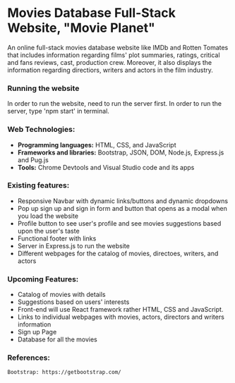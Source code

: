 # Movies Database Full-Stack Website, "Movie Planet"
An online full-stack movies database website like IMDb and Rotten Tomates that includes information regarding films' plot summaries, ratings, critical and fans reviews, cast, production crew. Moreover, it also displays the information regarding directiors, writers and actors in the film industry.

### Running the website
In order to run the website, need to run the server first. In order to run the server, type 'npm start' in terminal.

### Web Technologies:
* **Programming languages:** HTML, CSS, and JavaScript
* **Frameworks and libraries:** Bootstrap, JSON, DOM, Node.js, Express.js and Pug.js
* **Tools:** Chrome Devtools and Visual Studio code and its apps

### Existing features:
* Responsive Navbar with dynamic links/buttons and dynamic dropdowns
* Pop up sign up and sign in form and button that opens as a modal when you load the website
* Profile button to see user's profile and see movies suggestions based upon the user's taste
* Functional footer with links 
* Server in Express.js to run the website
* Different webpages for the catalog of movies, directoes, writers, and actors
	
 ### Upcoming Features: 
* Catalog of movies with details 
* Suggestions based on users' interests
* Front-end will use React framework rather HTML, CSS and JavaScript.
* Links to individual webpages with movies, actors, directors and writers information
* Sign up Page
* Database for all the movies 
    
### References: 
	Bootstrap: https://getbootstrap.com/
